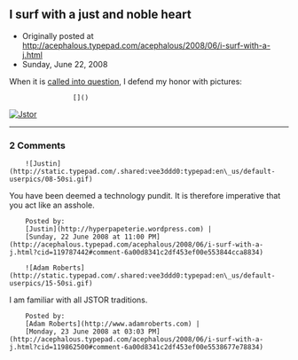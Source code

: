 ## I surf with a just and noble heart

 * Originally posted at http://acephalous.typepad.com/acephalous/2008/06/i-surf-with-a-j.html
 * Sunday, June 22, 2008



When it is [called into question](http://delong.typepad.com/sdj/2008/06/firefox-3-now-c.html#comment-119755700), I defend my honor with pictures:

		

					[]()
			

				
[![Jstor](http://acephalous.typepad.com/photos/uncategorized/2008/06/22/jstor.jpg "Jstor")](http://acephalous.typepad.com/photos/uncategorized/2008/06/22/jstor.jpg)

			

* * *

### 2 Comments 

		

                
[]()

	

		![Justin](http://static.typepad.com/.shared:vee3ddd0:typepad:en\_us/default-userpics/08-50si.gif)
	

	

		

You have been deemed a technology pundit.  It is therefore imperative that you act like an asshole.  

	

		Posted by:
		[Justin](http://hyperpapeterie.wordpress.com) |
		[Sunday, 22 June 2008 at 11:00 PM](http://acephalous.typepad.com/acephalous/2008/06/i-surf-with-a-j.html?cid=119787442#comment-6a00d8341c2df453ef00e553844cca8834)

[]()

	

		![Adam Roberts](http://static.typepad.com/.shared:vee3ddd0:typepad:en\_us/default-userpics/15-50si.gif)
	

	

		

I am familiar with all JSTOR traditions.

	

		Posted by:
		[Adam Roberts](http://www.adamroberts.com) |
		[Monday, 23 June 2008 at 03:03 PM](http://acephalous.typepad.com/acephalous/2008/06/i-surf-with-a-j.html?cid=119862500#comment-6a00d8341c2df453ef00e5538677e78834)

		

        